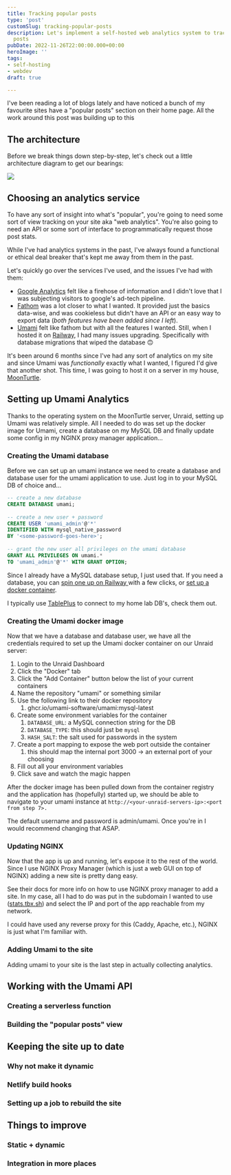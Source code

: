 ```yaml
---
title: Tracking popular posts
type: 'post'
customSlug: tracking-popular-posts
description: Let's implement a self-hosted web analytics system to track my popular
  posts
pubDate: 2022-11-26T22:00:00.000+00:00
heroImage: ''
tags:
- self-hosting
- webdev
draft: true

---
```

I've been reading a lot of blogs lately and have noticed a bunch of my favourite sites have a "popular posts" section on their home page. All the work around this post was building up to this

## The architecture

Before we break things down step-by-step, let's check out a little architecture diagram to get our bearings:

![](https://res.cloudinary.com/mykalcodes/image/upload/v1669490875/Mykal%20Codes/popular_post_architecture_aqlmhq.png)

## Choosing an analytics service

To have any sort of insight into what's "popular", you're going to need some sort of view tracking on your site aka "web analytics". You're also going to need an API or some sort of interface to programmatically request those post stats.

While I've had analytics systems in the past, I've always found a functional or ethical deal breaker that's kept me away from them in the past.

Let's quickly go over the services I've used, and the issues I've had with them:

* [Google Analytics](https://analytics.google.com/analytics/web/) felt like a firehose of information and I didn't love that I was subjecting visitors to google's ad-tech pipeline.
* [Fathom](https://usefathom.com/) was a lot closer to what I wanted. It provided just the basics data-wise, and was cookieless but didn't have an API or an easy way to export data (_both features have been added since I left_).
* [Umami](https://umami.is/) felt like fathom but with all the features I wanted. Still, when I hosted it on [Railway](https://railway.app), I had many issues upgrading. Specifically with database migrations that wiped the database 🙃

It's been around 6 months since I've had any sort of analytics on my site and since Umami was _functionally_ exactly what I wanted, I figured I'd give that another shot. This time, I was going to host it on a server in my house, [MoonTurtle](https://mykal.codes/uses/#-nas-server-aka-moonturtle).

## Setting up Umami Analytics

Thanks to the operating system on the MoonTurtle server, Unraid, setting up Umami was relatively simple. All I needed to do was set up the docker image for Umami, create a database on my MySQL DB and finally update some config in my NGINX proxy manager application...

### Creating the Umami database

Before we can set up an umami instance we need to create a database and database user for the umami application to use. Just log in to your MySQL DB of choice and...

```sql
-- create a new database
CREATE DATABASE umami;
    
-- create a new user + password
CREATE USER 'umami_admin'@'*' 
IDENTIFIED WITH mysql_native_password 
BY '<some-password-goes-here>';
    
-- grant the new user all privileges on the umami database
GRANT ALL PRIVILEGES ON umami.* 
TO 'umami_admin'@'*' WITH GRANT OPTION;
```

Since I already have a MySQL database setup, I just used that. If you need a database, you can [spin one up on Railway ](https://docs.railway.app/develop/services#database-services)with a few clicks, or [set up a docker container](https://hub.docker.com/_/mysql).

I typically use [TablePlus](https://tableplus.com/) to connect to my home lab DB's, check them out.

### Creating the Umami docker image

Now that we have a database and database user, we have all the credentials required to set up the Umami docker container on our Unraid server:

1. Login to the Unraid Dashboard
2. Click the "Docker" tab
3. Click the "Add Container" button below the list of your current containers
4. Name the repository "umami" or something similar
5. Use the following link to their docker repository
   1. ghcr.io/umami-software/umami:mysql-latest
6. Create some environment variables for the container
   1. `DATABASE_URL`: a MySQL connection string for the DB
   2. `DATABASE_TYPE`: this should just be `mysql`
   3. `HASH_SALT`: the salt used for passwords in the system
7. Create a port mapping to expose the web port outside the container
   1. this should map the internal port 3000 -> an external port of your choosing
8. Fill out all your environment variables
9. Click save and watch the magic happen

After the docker image has been pulled down from the container registry and the application has (hopefully) started up, we should be able to navigate to your umami instance at `http://<your-unraid-servers-ip>:<port from step 7>.`

The default username and password is admin/umami. Once you're in I would recommend changing that ASAP.

### Updating NGINX

Now that the app is up and running, let's expose it to the rest of the world. Since I use NGINX Proxy Manager (which is just a web GUI on top of NGINX) adding a new site is pretty dang easy.

See their docs for more info on how to use NGINX proxy manager to add a site. In my case, all I had to do was put in the subdomain I wanted to use ([stats.tbx.sh](https://stats.tbx.sh)) and select the IP and port of the app reachable from my network. 

I could have used any reverse proxy for this (Caddy, Apache, etc.), NGINX is just what I'm familiar with. 

### Adding Umami to the site

Adding umami to your site is the last step in actually collecting analytics. 

## Working with the Umami API

### Creating a serverless function

### Building the "popular posts" view

## Keeping the site up to date

### Why not make it dynamic

### Netlify build hooks

### Setting up a job to rebuild the site

## Things to improve

### Static + dynamic

### Integration in more places